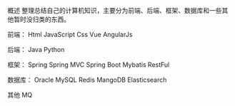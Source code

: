 概述
整理总结自己的计算机知识，主要分为前端、后端、框架、数据库和一些其他暂时没归类的东西。

前端：
Html
JavaScript
Css
Vue
AngularJs

后端：
Java
Python

框架：
Spring
Spring MVC
Spring Boot
Mybatis
RestFul

数据库：
Oracle
MySQL
Redis
MangoDB
Elasticsearch

其他
MQ
